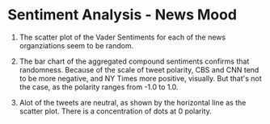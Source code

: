 # Sentiment Analysis - News Mood

1. The scatter plot of the Vader Sentiments for each of the news organziations seem to be random.

2. The bar chart of the aggregated compound sentiments confirms that randomness.  Because of the scale of tweet polarity, CBS and CNN tend to be more negative, and NY Times more positive, visually.  But that's not the case, as the polarity ranges from -1.0 to 1.0.

3. Alot of the tweets are neutral, as shown by the horizontal line as the scatter plot.  There is a concentration of dots at 0 polarity.